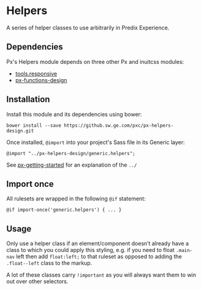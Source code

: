 # Helpers

A series of helper classes to use arbitrarily in Predix Experience.

## Dependencies

Px's Helpers module depends on three other Px and inuitcss modules:

* [tools.responsive](https://github.com/inuitcss/tools.responsive)
* [px-functions-design](https://github.sw.ge.com/pxc/px-functions-design)

## Installation

Install this module and its dependencies using bower:

    bower install --save https://github.sw.ge.com/pxc/px-helpers-design.git

Once installed, `@import` into your project's Sass file in its Generic layer:

    @import "../px-helpers-design/generic.helpers";

See [px-getting-started](https://github.sw.ge.com/pxc/px-getting-started#a-note-about-relative-import-paths) for an explanation of the `../`

## Import once

All rulesets are wrapped in the following `@if` statement:

    @if import-once('generic.helpers') { ... }

## Usage

Only use a helper class if an element/component doesn’t already have a class to which you could apply this styling, e.g. if you need to float `.main-nav` left then add `float:left;` to that ruleset as opposed to adding the `.float--left` class to the markup.

A lot of these classes carry `!important` as you will always want them to win out over other selectors.
